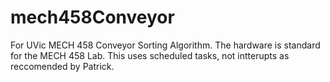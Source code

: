 # mech458Conveyor
For UVic MECH 458 Conveyor Sorting Algorithm.
The hardware is standard for the MECH 458 Lab. This uses scheduled tasks, not intterupts as reccomended by Patrick.
